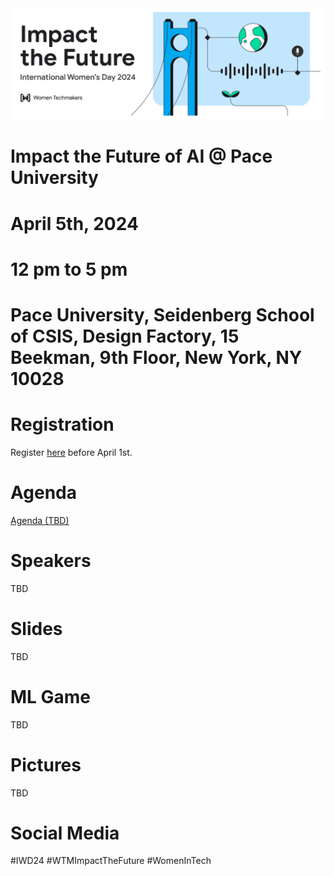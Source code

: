 <img width="800" alt="banner event" src="https://github.com/scharffc/wtmiwd2024/blob/main/banner.png">

# Impact the Future of AI @ Pace University

# April 5th, 2024

# 12 pm to 5 pm

# Pace University, Seidenberg School of CSIS, Design Factory, 15 Beekman, 9th Floor, New York, NY 10028

# Registration

Register [here](https://bit.ly/iwd2024aiml ) before April 1st.

# Agenda

[Agenda (TBD)]()

# Speakers

TBD

# Slides

TBD

# ML Game

TBD

# Pictures

TBD

# Social Media

#IWD24 #WTMImpactTheFuture #WomenInTech 
